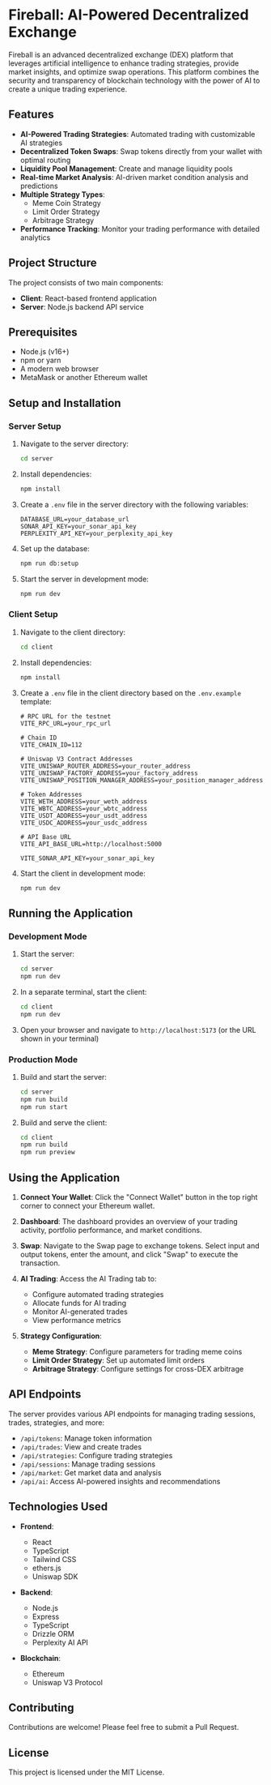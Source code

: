 # Fireball: AI-Powered Decentralized Exchange

Fireball is an advanced decentralized exchange (DEX) platform that leverages artificial intelligence to enhance trading strategies, provide market insights, and optimize swap operations. This platform combines the security and transparency of blockchain technology with the power of AI to create a unique trading experience.

## Features

- **AI-Powered Trading Strategies**: Automated trading with customizable AI strategies
- **Decentralized Token Swaps**: Swap tokens directly from your wallet with optimal routing
- **Liquidity Pool Management**: Create and manage liquidity pools
- **Real-time Market Analysis**: AI-driven market condition analysis and predictions
- **Multiple Strategy Types**:
  - Meme Coin Strategy
  - Limit Order Strategy
  - Arbitrage Strategy
- **Performance Tracking**: Monitor your trading performance with detailed analytics

## Project Structure

The project consists of two main components:

- **Client**: React-based frontend application
- **Server**: Node.js backend API service

## Prerequisites

- Node.js (v16+)
- npm or yarn
- A modern web browser
- MetaMask or another Ethereum wallet

## Setup and Installation

### Server Setup

1. Navigate to the server directory:

   ```bash
   cd server
   ```

2. Install dependencies:

   ```bash
   npm install
   ```

3. Create a `.env` file in the server directory with the following variables:

   ```
   DATABASE_URL=your_database_url
   SONAR_API_KEY=your_sonar_api_key
   PERPLEXITY_API_KEY=your_perplexity_api_key
   ```

4. Set up the database:

   ```bash
   npm run db:setup
   ```

5. Start the server in development mode:
   ```bash
   npm run dev
   ```

### Client Setup

1. Navigate to the client directory:

   ```bash
   cd client
   ```

2. Install dependencies:

   ```bash
   npm install
   ```

3. Create a `.env` file in the client directory based on the `.env.example` template:

   ```
   # RPC URL for the testnet
   VITE_RPC_URL=your_rpc_url

   # Chain ID
   VITE_CHAIN_ID=112

   # Uniswap V3 Contract Addresses
   VITE_UNISWAP_ROUTER_ADDRESS=your_router_address
   VITE_UNISWAP_FACTORY_ADDRESS=your_factory_address
   VITE_UNISWAP_POSITION_MANAGER_ADDRESS=your_position_manager_address

   # Token Addresses
   VITE_WETH_ADDRESS=your_weth_address
   VITE_WBTC_ADDRESS=your_wbtc_address
   VITE_USDT_ADDRESS=your_usdt_address
   VITE_USDC_ADDRESS=your_usdc_address

   # API Base URL
   VITE_API_BASE_URL=http://localhost:5000

   VITE_SONAR_API_KEY=your_sonar_api_key
   ```

4. Start the client in development mode:
   ```bash
   npm run dev
   ```

## Running the Application

### Development Mode

1. Start the server:

   ```bash
   cd server
   npm run dev
   ```

2. In a separate terminal, start the client:

   ```bash
   cd client
   npm run dev
   ```

3. Open your browser and navigate to `http://localhost:5173` (or the URL shown in your terminal)

### Production Mode

1. Build and start the server:

   ```bash
   cd server
   npm run build
   npm run start
   ```

2. Build and serve the client:
   ```bash
   cd client
   npm run build
   npm run preview
   ```

## Using the Application

1. **Connect Your Wallet**: Click the "Connect Wallet" button in the top right corner to connect your Ethereum wallet.

2. **Dashboard**: The dashboard provides an overview of your trading activity, portfolio performance, and market conditions.

3. **Swap**: Navigate to the Swap page to exchange tokens. Select input and output tokens, enter the amount, and click "Swap" to execute the transaction.

4. **AI Trading**: Access the AI Trading tab to:

   - Configure automated trading strategies
   - Allocate funds for AI trading
   - Monitor AI-generated trades
   - View performance metrics

5. **Strategy Configuration**:
   - **Meme Strategy**: Configure parameters for trading meme coins
   - **Limit Order Strategy**: Set up automated limit orders
   - **Arbitrage Strategy**: Configure settings for cross-DEX arbitrage

## API Endpoints

The server provides various API endpoints for managing trading sessions, trades, strategies, and more:

- `/api/tokens`: Manage token information
- `/api/trades`: View and create trades
- `/api/strategies`: Configure trading strategies
- `/api/sessions`: Manage trading sessions
- `/api/market`: Get market data and analysis
- `/api/ai`: Access AI-powered insights and recommendations

## Technologies Used

- **Frontend**:

  - React
  - TypeScript
  - Tailwind CSS
  - ethers.js
  - Uniswap SDK

- **Backend**:

  - Node.js
  - Express
  - TypeScript
  - Drizzle ORM
  - Perplexity AI API

- **Blockchain**:
  - Ethereum
  - Uniswap V3 Protocol

## Contributing

Contributions are welcome! Please feel free to submit a Pull Request.

## License

This project is licensed under the MIT License.
